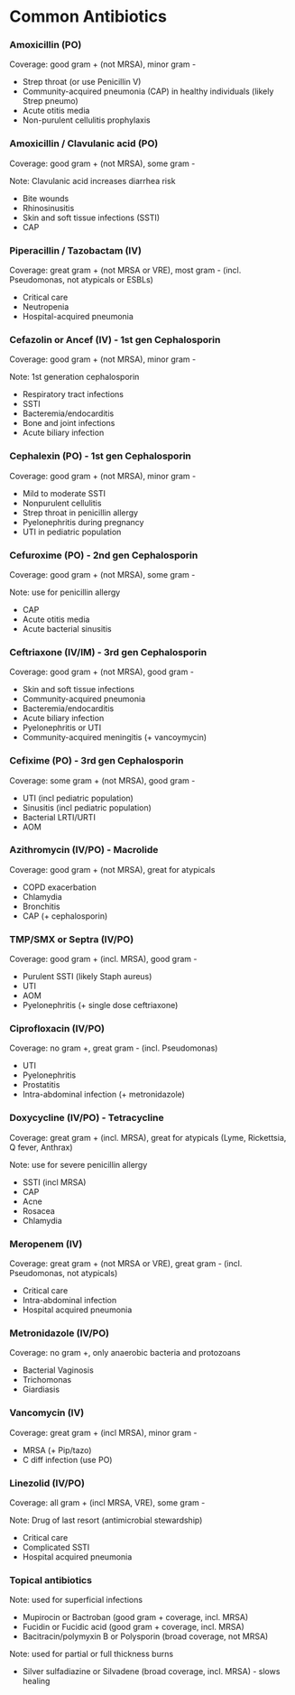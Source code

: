 # Common Antibiotics

### Amoxicillin (PO)
Coverage: good gram + (not MRSA), minor gram -
- Strep throat (or use Penicillin V)
- Community-acquired pneumonia (CAP) in healthy individuals (likely Strep pneumo)
- Acute otitis media
- Non-purulent cellulitis prophylaxis

### Amoxicillin / Clavulanic acid (PO)
Coverage: good gram + (not MRSA), some gram -

Note: Clavulanic acid increases diarrhea risk

- Bite wounds
- Rhinosinusitis 
- Skin and soft tissue infections (SSTI)
- CAP

### Piperacillin / Tazobactam (IV)
Coverage: great gram + (not MRSA or VRE), most gram - (incl. Pseudomonas, not atypicals or ESBLs)

- Critical care
- Neutropenia
- Hospital-acquired pneumonia

### Cefazolin or Ancef (IV) - 1st gen Cephalosporin
Coverage: good gram + (not MRSA), minor gram -

Note: 1st generation cephalosporin

- Respiratory tract infections
- SSTI
- Bacteremia/endocarditis
- Bone and joint infections
- Acute biliary infection

### Cephalexin (PO) - 1st gen Cephalosporin
Coverage: good gram + (not MRSA), minor gram -

- Mild to moderate SSTI
- Nonpurulent cellulitis
- Strep throat in penicillin allergy
- Pyelonephritis during pregnancy
- UTI in pediatric population

### Cefuroxime (PO) - 2nd gen Cephalosporin
Coverage: good gram + (not MRSA), some gram -

Note: use for penicillin allergy

- CAP 
- Acute otitis media
- Acute bacterial sinusitis

### Ceftriaxone (IV/IM) - 3rd gen Cephalosporin
Coverage: good gram + (not MRSA), good gram -

- Skin and soft tissue infections
- Community-acquired pneumonia
- Bacteremia/endocarditis
- Acute biliary infection
- Pyelonephritis or UTI
- Community-acquired meningitis (+ vancoymycin)

### Cefixime (PO) - 3rd gen Cephalosporin
Coverage: some gram + (not MRSA), good gram -

- UTI (incl pediatric population)
- Sinusitis (incl pediatric population)
- Bacterial LRTI/URTI
- AOM

### Azithromycin (IV/PO) - Macrolide
Coverage: good gram + (not MRSA), great for atypicals

- COPD exacerbation
- Chlamydia
- Bronchitis
- CAP (+ cephalosporin)

### TMP/SMX or Septra (IV/PO)
Coverage: good gram + (incl. MRSA), good gram - 

- Purulent SSTI (likely Staph aureus)
- UTI
- AOM
- Pyelonephritis (+ single dose ceftriaxone)

### Ciprofloxacin (IV/PO)
Coverage: no gram +, great gram - (incl. Pseudomonas)

- UTI
- Pyelonephritis
- Prostatitis
- Intra-abdominal infection (+ metronidazole)

### Doxycycline (IV/PO) - Tetracycline
Coverage: great gram + (incl. MRSA), great for atypicals (Lyme, Rickettsia, Q fever, Anthrax)

Note: use for severe penicillin allergy

- SSTI (incl MRSA)
- CAP
- Acne
- Rosacea
- Chlamydia

### Meropenem (IV)
Coverage: great gram + (not MRSA or VRE), great gram - (incl. Pseudomonas, not atypicals)

- Critical care
- Intra-abdominal infection
- Hospital acquired pneumonia

### Metronidazole (IV/PO)
Coverage: no gram +, only anaerobic bacteria and protozoans

- Bacterial Vaginosis
- Trichomonas
- Giardiasis

### Vancomycin (IV)
Coverage: great gram + (incl MRSA), minor gram -

- MRSA (+ Pip/tazo)
- C diff infection (use PO)

### Linezolid (IV/PO)
Coverage: all gram + (incl MRSA, VRE), some gram -

Note: Drug of last resort (antimicrobial stewardship)

- Critical care
- Complicated SSTI
- Hospital acquired pneumonia

### Topical antibiotics
Note: used for superficial infections

- Mupirocin or Bactroban (good gram + coverage, incl. MRSA)
- Fucidin or Fucidic acid (good gram + coverage, incl. MRSA)
- Bacitracin/polymyxin B or Polysporin (broad coverage, not MRSA)

Note: used for partial or full thickness burns 
- Silver sulfadiazine or Silvadene (broad coverage, incl. MRSA) - slows healing
